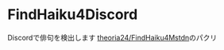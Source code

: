 # FindHaiku4Discord

Discordで俳句を検出します
[theoria24/FindHaiku4Mstdn](https://github.com/theoria24/FindHaiku4Mstdn)のパクリ
